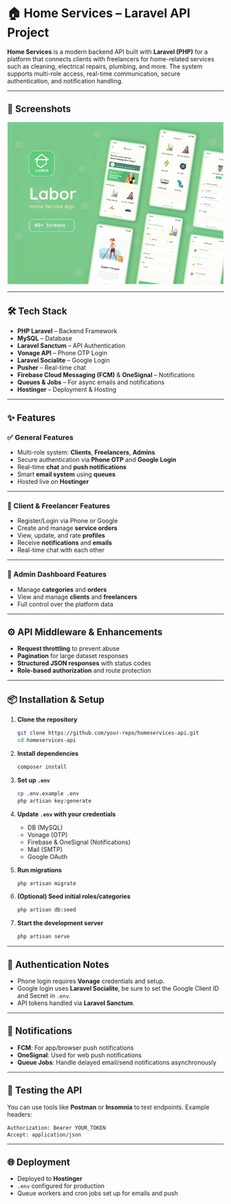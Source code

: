 # 🏠 Home Services – Laravel API Project

**Home Services** is a modern backend API built with **Laravel (PHP)** for a platform that connects clients with freelancers for home-related services such as cleaning, electrical repairs, plumbing, and more. The system supports multi-role access, real-time communication, secure authentication, and notification handling.

---

## 📸 Screenshots

<p align="center">
    <img src="./imgs/home.png" width="1000" alt="Rosa Shop">
</p>

---


## 🛠️ Tech Stack

- **PHP Laravel** – Backend Framework  
- **MySQL** – Database  
- **Laravel Sanctum** – API Authentication  
- **Vonage API** – Phone OTP Login  
- **Laravel Socialite** – Google Login  
- **Pusher** – Real-time chat  
- **Firebase Cloud Messaging (FCM)** & **OneSignal** – Notifications  
- **Queues & Jobs** – For async emails and notifications  
- **Hostinger** – Deployment & Hosting

---

## ✨ Features

### ✅ General Features

- Multi-role system: **Clients**, **Freelancers**, **Admins**
- Secure authentication via **Phone OTP** and **Google Login**
- Real-time **chat** and **push notifications**
- Smart **email system** using **queues**
- Hosted live on **Hostinger**

---

### 👤 Client & Freelancer Features

- Register/Login via Phone or Google  
- Create and manage **service orders**  
- View, update, and rate **profiles**  
- Receive **notifications** and **emails**  
- Real-time chat with each other  

---

### 🔧 Admin Dashboard Features

- Manage **categories** and **orders**
- View and manage **clients** and **freelancers**
- Full control over the platform data

---

## ⚙️ API Middleware & Enhancements

- **Request throttling** to prevent abuse  
- **Pagination** for large dataset responses  
- **Structured JSON responses** with status codes  
- **Role-based authorization** and route protection

---

## 📦 Installation & Setup

1. **Clone the repository**
   ```bash
   git clone https://github.com/your-repo/homeservices-api.git
   cd homeservices-api
   ```

2. **Install dependencies**
   ```bash
   composer install
   ```

3. **Set up `.env`**
   ```bash
   cp .env.example .env
   php artisan key:generate
   ```

4. **Update `.env` with your credentials**
   - DB (MySQL)
   - Vonage (OTP)
   - Firebase & OneSignal (Notifications)
   - Mail (SMTP)
   - Google OAuth

5. **Run migrations**
   ```bash
   php artisan migrate
   ```

6. **(Optional) Seed initial roles/categories**
   ```bash
   php artisan db:seed
   ```

7. **Start the development server**
   ```bash
   php artisan serve
   ```

---

## 🔐 Authentication Notes

- Phone login requires **Vonage** credentials and setup.
- Google login uses **Laravel Socialite**, be sure to set the Google Client ID and Secret in `.env`.
- API tokens handled via **Laravel Sanctum**.

---

## 🔔 Notifications

- **FCM**: For app/browser push notifications  
- **OneSignal**: Used for web push notifications  
- **Queue Jobs**: Handle delayed email/send notifications asynchronously

---

## 🧪 Testing the API

You can use tools like **Postman** or **Insomnia** to test endpoints. Example headers:

```http
Authorization: Bearer YOUR_TOKEN
Accept: application/json
```

---

## 🌐 Deployment

- Deployed to **Hostinger**
- `.env` configured for production
- Queue workers and cron jobs set up for emails and push


